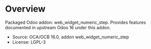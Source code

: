 # Overview

Packaged Odoo addon: web_widget_numeric_step. Provides features documented in upstream Odoo 16 under this addon.

- Source: OCA/OCB 16.0, addon web_widget_numeric_step
- License: LGPL-3
